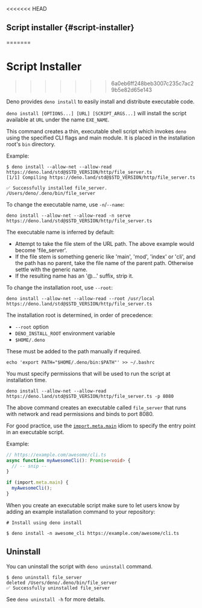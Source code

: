 <<<<<<< HEAD
## Script installer {#script-installer}
=======
# Script Installer
>>>>>>> 6a0eb6ff248beb3007c235c7ac29b5e82d65e143

Deno provides `deno install` to easily install and distribute executable code.

`deno install [OPTIONS...] [URL] [SCRIPT_ARGS...]` will install the script
available at `URL` under the name `EXE_NAME`.

This command creates a thin, executable shell script which invokes `deno` using
the specified CLI flags and main module. It is placed in the installation root's
`bin` directory.

Example:

```shell
$ deno install --allow-net --allow-read https://deno.land/std@$STD_VERSION/http/file_server.ts
[1/1] Compiling https://deno.land/std@$STD_VERSION/http/file_server.ts

✅ Successfully installed file_server.
/Users/deno/.deno/bin/file_server
```

To change the executable name, use `-n`/`--name`:

```shell
deno install --allow-net --allow-read -n serve https://deno.land/std@$STD_VERSION/http/file_server.ts
```

The executable name is inferred by default:

- Attempt to take the file stem of the URL path. The above example would become
  'file_server'.
- If the file stem is something generic like 'main', 'mod', 'index' or 'cli',
  and the path has no parent, take the file name of the parent path. Otherwise
  settle with the generic name.
- If the resulting name has an '@...' suffix, strip it.

To change the installation root, use `--root`:

```shell
deno install --allow-net --allow-read --root /usr/local https://deno.land/std@$STD_VERSION/http/file_server.ts
```

The installation root is determined, in order of precedence:

- `--root` option
- `DENO_INSTALL_ROOT` environment variable
- `$HOME/.deno`

These must be added to the path manually if required.

```shell
echo 'export PATH="$HOME/.deno/bin:$PATH"' >> ~/.bashrc
```

You must specify permissions that will be used to run the script at installation
time.

```shell
deno install --allow-net --allow-read https://deno.land/std@$STD_VERSION/http/file_server.ts -p 8080
```

The above command creates an executable called `file_server` that runs with
network and read permissions and binds to port 8080.

For good practice, use the [`import.meta.main`](../examples/module_metadata.md)
idiom to specify the entry point in an executable script.

Example:

<!-- deno-fmt-ignore -->

```ts
// https://example.com/awesome/cli.ts
async function myAwesomeCli(): Promise<void> {
  // -- snip --
}

if (import.meta.main) {
  myAwesomeCli();
}
```

When you create an executable script make sure to let users know by adding an
example installation command to your repository:

```shell
# Install using deno install

$ deno install -n awesome_cli https://example.com/awesome/cli.ts
```

## Uninstall

You can uninstall the script with `deno uninstall` command.

```shell
$ deno uninstall file_server
deleted /Users/deno/.deno/bin/file_server
✅ Successfully uninstalled file_server
```

See `deno uninstall -h` for more details.
